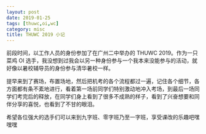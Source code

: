 ```yaml
---
layout: post
date: 2019-01-25
tags: [thuwc,oi,wc]
category: misc
title: THUWC 2019 小记
---
```


前段时间，以工作人员的身份参加了在广州二中举办的 THUWC 2019。作为一只菜鸡 OI 选手，我没想到过我会以另一种身份参与一个我本来没能参与的活动，就好像以暑校辅导员的身份参与清华暑校一样。

提早来到了赛场，布置场地，然后把机考的各个流程都过一遍，记住各个细节，各方面都有条不紊地进行，看着第一场前同学们特别激动地冲入考场，到最后一场同学们考完后的释放，在同学们身上看到了很多不成熟的样子，看到了兴奋想要和同伴分享的喜悦，也看到了不甘的眼泪。

希望各位强大的选手们可以来到九字班、零字班乃至一字班，享受课改的乐趣吧嘿嘿嘿